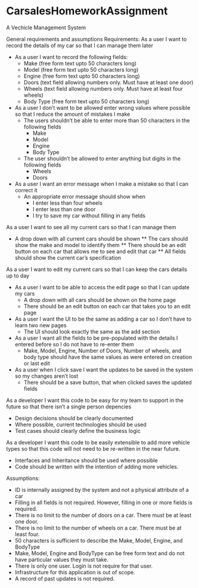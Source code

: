 # CarsalesHomeworkAssignment
A Vechicle Management System

General requirements and assumptions
Requirements:
As a user I want to record the details of my car so that I can manage them later
* As a user I want to record the following fields:
    * Make (free form text upto 50 characters long)
    * Model (free form text upto 50 characters long)
    * Engine (free form text upto 50 characters long)
    * Doors (text field allowing numbers only. Must have at least one door)
    * Wheels (text field allowing numbers only. Must have at least four wheels)
    * Body Type (free form text upto 50 characters long)
* As a user I don’t want to be allowed enter wrong values where possible so that I reduce the amount of mistakes I make
    * The users shouldn’t be able to enter more than 50 characters in the following fields
        * Make
        * Model
        * Engine
        * Body Type
    * The user shouldn’t be allowed to enter anything but digits in the following fields
        * Wheels
        * Doors
* As a user I want an error message when I make a mistake so that I can correct it
    * An appropriate error message should show when
        * I enter less than four wheels
        * I enter less than one door
        * I try to save my car without filling in any fields

As a user I want to see all my current cars so that I can manage them
* A drop down with all current cars should be shown
** The cars should show the make and model to identify them
** There should be an edit button on each car that allows me to see and edit that car
** All fields should show the current car’s specification

As a user I want to edit my current cars so that I can keep the cars details up to day
* As a user I want to be able to access the edit page so that I can update my cars
    * A drop down with all cars should be shown on the home page
    * There should be an edit button on each car that takes you to an edit page
* As a user I want the UI to be the same as adding a car so I don’t have to learn two new pages
    * The UI should look exactly the same as the add section
* As a user I want all the fields to be pre-populated with the details I entered before so I do not have to re-enter them
    * Make, Model, Engine, Number of Doors, Number of wheels, and body type should have the same values as were entered on creation or last edit
* As a user when I click save I want the updates to be saved in the system so my changes aren’t lost
    * There should be a save button, that when clicked saves the updated fields  

As a developer I want this code to be easy for my team to support in the future so that there isn’t a single person depencies
* Design decisions should be clearly documented
* Where possible, current technologies should be used
* Test cases should clearly define the business logic

As a developer I want this code to be easily extensible to add more vehicle types so that this code will not need to be re-written in the near future.
* Interfaces and Inheritance should be used where possible
* Code should be written with the intention of adding more vehicles. 

Assumptions: 
* ID is internally assigned by the system and not a physical attribute of a car
* Filling in all fields is not required. However, filling in one or more fields is required.
* There is no limit to the number of doors on a car. There must be at least one door. 
* There is no limit to the number of wheels on a car. There must be at least four.
* 50 characters is sufficient to describe the Make, Model, Engine, and BodyType
* Make, Model, Engine and BodyType can be free form text and do not have particular values they must take. 
* There is only one user. Login is not require for that user. 
* Infrastructure for this application is out of scope. 
* A record of past updates is not required. 
